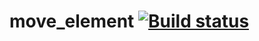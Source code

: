 # move_element [![Build status](https://ci.appveyor.com/api/projects/status/myisbbvpyb2wfki8?svg=true)](https://ci.appveyor.com/project/septoon/move-element)
